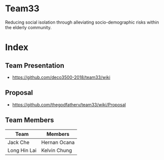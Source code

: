 # Team33

Reducing social isolation through alleviating socio-demographic risks within the elderly community.

# Index
## Team Presentation
* https://github.com/deco3500-2018/team33/wiki

## Proposal

* https://github.com/thegodfatherv/team33/wiki/Proposal

## Team Members


|        Team   |  Members      |
| ------------- |  ------------ |
|    Jack Che   |  Hernan Ocana |
| Long Hin Lai  | Kelvin Chung  |

